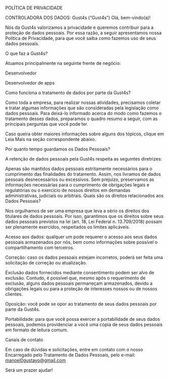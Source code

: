 POLÍTICA DE PRIVACIDADE

CONTROLADORA DOS DADOS: Gust4s (“Gust4s”)
Olá, bem-vindo(a)!

Nós da Gust4s valorizamos a privacidade e queremos contribuir para a proteção de dados pessoais. Por essa razão, a seguir apresentamos nossa Política de Privacidade, para que você saiba como fazemos uso de seus dados pessoais.

O que faz a Gust4s?

Atuamos principalmente na seguinte frente de negócio:

Desenvolvedor

Desenvolvedor de apps

Como funciona o tratamento de dados por parte da Gust4s?

Como toda a empresa, para realizar nossas atividades, precisamos coletar e tratar algumas informações que são consideradas pela legislação como dados pessoais. Para deixá-lo informado acerca do modo como fazemos o tratamento desses dados, preparamos o quadro resumo a seguir, com as principais perguntas que você pode ter.

Caso queira obter maiores informações sobre alguns dos tópicos, clique em Leia Mais na seção correspondente abaixo.

Por quanto tempo guardamos os Dados Pessoais?

A retenção de dados pessoais pela Gust4s respeita as seguintes diretrizes:

Apenas são mantidos dados pessoais estritamente necessários para o cumprimento das finalidades do tratamento. Assim, nos livramos de dados pessoais desnecessários ou excessivos.
Sem prejuízo, preservamos as informações necessárias para o cumprimento de obrigações legais e regulatórias ou o exercício de nossos direitos em demandas administrativas, judiciais ou arbitrais.
Quais são os direitos relacionados aos Dados Pessoais?

Nos orgulhamos de ser uma empresa que leva a sério os direitos dos titulares de dados pessoais. Por isso, garantimos que os direitos sobre seus dados pessoais previstos na lei (art. 18, Lei Federal n. 13.709/2018) possam ser plenamente exercidos, respeitados os limites aplicáveis.

Acesso aos dados: qualquer um pode requerer o acesso aos seus dados pessoais armazenados por nós, bem como informações sobre possível o compartilhamento com terceiros.

Correção: caso os dados pessoais estejam incorretos, poderá ser feita uma solicitação de correção ou atualização.

Exclusão dados fornecidos mediante consentimento podem ser alvo de exclusão. Contudo, é possível que, mesmo após o requerimento de exclusão, alguns dados pessoais permaneçam armazenados, devido a obrigações legais ou para a proteção de interesses nossos ou de nossos clientes.

Oposição: você pode se opor ao tratamento de seus dados pessoais por parte da Gust4s.

Portabilidade: para que você possa exercer a portabilidade de seus dados pessoais, podemos providenciar a você uma cópia de seus dados pessoais em formato de leitura comum.

Canais de contato

Em caso de dúvidas e solicitações, entre em contato com o nosso Encarregado pelo Tratamento de Dados Pessoais, pelo e-mail: manoel0gustavo@gmail.com

Será um prazer ajudar!
